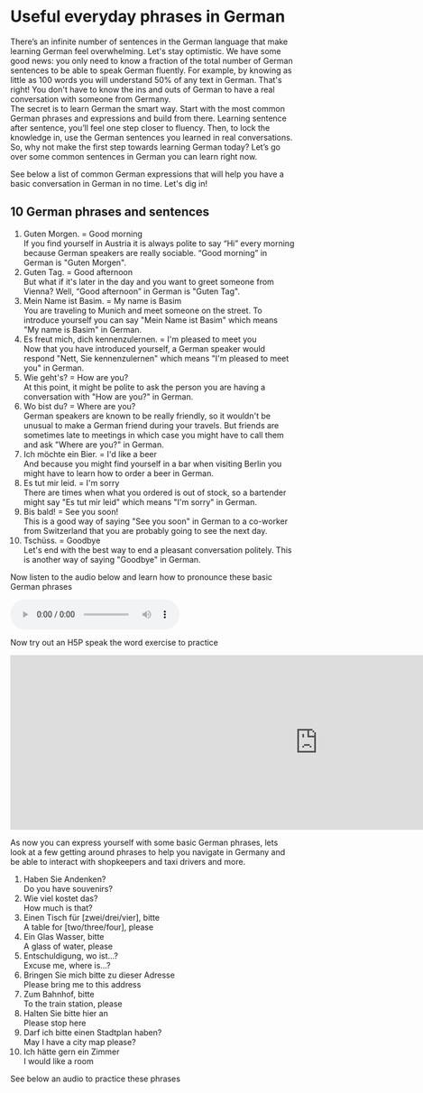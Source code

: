 <h1>Useful everyday phrases in German</h1>

<p>There’s an infinite number of sentences in the German language that make learning German feel overwhelming. Let's stay optimistic. We have some good news: you only need to know a fraction of the total number of German sentences to be able to speak German fluently. For example, by knowing as little as 100 words you will understand 50% of any text in German. That's right! You don't have to know the ins and outs of German to have a real conversation with someone from Germany. <br>
The secret is to learn German the smart way. Start with the most common German phrases and expressions and build from there. Learning sentence after sentence, you’ll feel one step closer to fluency. Then, to lock the knowledge in, use the German sentences you learned in real conversations. So, why not make the first step towards learning German today? Let’s go over some common sentences in German you can learn right now.</p>

<p>See below a list of common German expressions that will help you have a basic conversation in German in no time. Let's dig in!</p>

<h2>10 German phrases and sentences </h2>
<ol>
  <li>Guten Morgen. = Good morning<br>
If you find yourself in Austria it is always polite to say “Hi” every morning because German speakers are really sociable. “Good morning” in German is "Guten Morgen".
</li>
  <li>Guten Tag. = Good afternoon<br>
But what if it's later in the day and you want to greet someone from Vienna? Well, “Good afternoon” in German is "Guten Tag".
</li>
  <li>Mein Name ist Basim. = My name is Basim<br>
You are traveling to Munich and meet someone on the street. To introduce yourself you can say "Mein Name ist Basim" which means "My name is Basim" in German.
</li>
<li>Es freut mich, dich kennenzulernen. = I'm pleased to meet you<br>
Now that you have introduced yourself, a German speaker would respond "Nett, Sie kennenzulernen" which means "I'm pleased to meet you" in German.
</li>
<li>Wie geht's? = How are you?<br>
At this point, it might be polite to ask the person you are having a conversation with "How are you?" in German.
</li>
<li>Wo bist du? = Where are you?<br>
German speakers are known to be really friendly, so it wouldn't be unusual to make a German friend during your travels. But friends are sometimes late to meetings in which case you might have to call them and ask "Where are you?" in German.
</li>
<li>Ich möchte ein Bier. = I'd like a beer<br>
And because you might find yourself in a bar when visiting Berlin you might have to learn how to order a beer in German.
</li>
<li>Es tut mir leid. = I'm sorry<br>
There are times when what you ordered is out of stock, so a bartender might say "Es tut mir leid" which means "I'm sorry" in German.
</li>
<li>Bis bald! = See you soon!<br>
This is a good way of saying "See you soon" in German to a co-worker from Switzerland that you are probably going to see the next day.
</li>
<li>Tschüss. = Goodbye<br>
Let's end with the best way to end a pleasant conversation politely. This is another way of saying "Goodbye" in German.
</li>
</ol>

<p> Now listen to the audio below and learn how to pronounce these basic German phrases</p>
<audio controls>
  <source src="https://basimrana.github.io/sml5202-final-rana/dataset/germanphrases.mp3" type="audio/mpeg">
  </audio>
<p>Now try out an H5P speak the word exercise to practice</p>
<iframe src="https://h5p.org/h5p/embed/686254" width="1090" height="310" frameborder="0" allowfullscreen="allowfullscreen"></iframe><script src="https://h5p.org/sites/all/modules/h5p/library/js/h5p-resizer.js" charset="UTF-8"></script> 

<p>As now you can express yourself with some basic German phrases, lets look at a few getting around phrases to help you navigate in Germany and be able to interact with shopkeepers and taxi drivers and more.</p>

<ol>
  <li>Haben Sie Andenken?<br>
Do you have souvenirs? 
</li>
  <li>Wie viel kostet das? <br>
How much is that? 
</li>
  <li>Einen Tisch für [zwei/drei/vier], bitte <br>
A table for [two/three/four], please
</li>
<li>Ein Glas Wasser, bitte <br>
A glass of water, please
</li>
<li>Entschuldigung, wo ist…?<br>
Excuse me, where is…?
</li>
<li>Bringen Sie mich bitte zu dieser Adresse<br>
Please bring me to this address
 </li>
<li>Zum Bahnhof, bitte<br>
To the train station, please
</li>
<li>Halten Sie bitte hier an<br>
Please stop here
</li>
<li>Darf ich bitte einen Stadtplan haben?<br>
May I have a city map please? 
</li>
<li>Ich hätte gern ein Zimmer<br>
I would like a room
</li>
</ol>
<p>See below an audio to practice these phrases</p>

